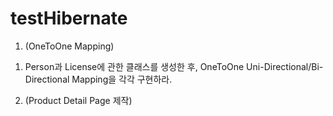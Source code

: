 # testHibernate
1. (OneToOne Mapping) 

1) Person과 License에 관한 클래스를 생성한 후, OneToOne Uni-Directional/Bi-Directional Mapping을 각각 구현하라.
2. (Product Detail Page 제작) 
